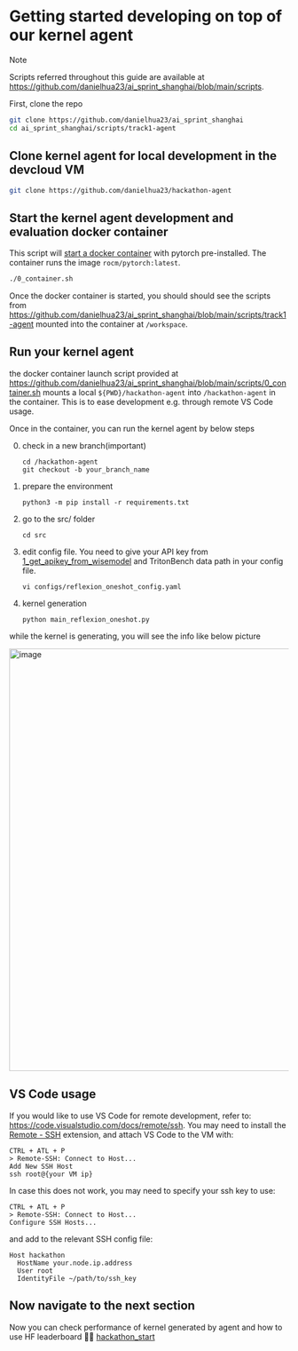 # Getting started developing on top of our kernel agent

> [!NOTE]  
> Scripts referred throughout this guide are available at https://github.com/danielhua23/ai_sprint_shanghai/blob/main/scripts.

First, clone the repo

```sh
git clone https://github.com/danielhua23/ai_sprint_shanghai
cd ai_sprint_shanghai/scripts/track1-agent
```

## Clone kernel agent for local development in the devcloud VM

```bash
git clone https://github.com/danielhua23/hackathon-agent 
```

## Start the kernel agent development and evaluation docker container

This script will [start a docker container](https://github.com/danielhua23/ai_sprint_shanghai/blob/main/scripts/track1-agent/0_container.sh) with pytorch pre-installed. The container runs the image `rocm/pytorch:latest`.

```sh
./0_container.sh
```

Once the docker container is started, you should should see the scripts from https://github.com/danielhua23/ai_sprint_shanghai/blob/main/scripts/track1-agent mounted into the container at `/workspace`.
## Run your kernel agent

the docker container launch script provided at https://github.com/danielhua23/ai_sprint_shanghai/blob/main/scripts/0_container.sh mounts a local `${PWD}/hackathon-agent` into `/hackathon-agent` in the container. This is to ease development e.g. through remote VS Code usage.

Once in the container, you can run the kernel agent by below steps

0. check in a new branch(important)
   ```
   cd /hackathon-agent
   git checkout -b your_branch_name
   ```

1. prepare the environment
   ```
   python3 -m pip install -r requirements.txt
   ```

2. go to the src/ folder
   ```
   cd src
   ```

3. edit config file. You need to give your API key from [1_get_apikey_from_wisemodel](https://github.com/danielhua23/ai_sprint_shanghai/blob/main/scripts/track1-agent/1_get_apikey_from_wisemodel) and TritonBench data path in your config file.
   ```
   vi configs/reflexion_oneshot_config.yaml
   ```
   
4. kernel generation
   ```
   python main_reflexion_oneshot.py
   ```

while the kernel is generating, you will see the info like below picture

<img width="1140" height="761" alt="image" src="https://github.com/user-attachments/assets/eb1ca954-20ae-4497-8ec2-2f95c0891e4b" />


## VS Code usage

If you would like to use VS Code for remote development, refer to: https://code.visualstudio.com/docs/remote/ssh. You may need to install the [Remote - SSH](https://marketplace.visualstudio.com/items?itemName=ms-vscode-remote.remote-ssh) extension, and attach VS Code to the VM with:

```
CTRL + ATL + P
> Remote-SSH: Connect to Host...
Add New SSH Host
ssh root@{your VM ip}
```

In case this does not work, you may need to specify your ssh key to use:

```
CTRL + ATL + P
> Remote-SSH: Connect to Host...
Configure SSH Hosts...
```

and add to the relevant SSH config file:

```
Host hackathon
  HostName your.node.ip.address
  User root
  IdentityFile ~/path/to/ssh_key
```

## Now navigate to the next section

Now you can check performance of kernel generated by agent and how to use HF leaderboard
🏃‍➡️ [hackathon_start](https://github.com/danielhua23/ai_sprint_shanghai/tree/main/hackathon_guides/track1-agent/3_benchmark_generated_kernel)


